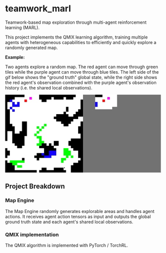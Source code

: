 # teamwork_marl
Teamwork-based map exploration through multi-agent reinforcement learning (MARL).

This project implements the QMIX learning algorithm, training multiple agents with heterogeneous capabilities to efficiently and quickly explore a randomly  generated map.

**Example:**

Two agents explore a random map. The red agent can move through green tiles while the purple agent can move through blue tiles. The left side of the gif below shows the "ground truth" global state, while the right side shows the red agent's observation combined with the purple agent's observation history (i.e. the shared local observations).

![til](media/example_run.gif)

## Project Breakdown

### Map Engine

The Map Engine randomly generates explorable areas and handles agent actions. It receives agent action tensors as input and outputs the global ground truth state and each agent's shared local observations.

### QMIX implementation

The QMIX algorithm is implemented with PyTorch / TorchRL.


